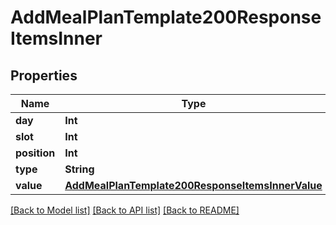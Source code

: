 # AddMealPlanTemplate200ResponseItemsInner

## Properties
Name | Type | Description | Notes
------------ | ------------- | ------------- | -------------
**day** | **Int** |  | 
**slot** | **Int** |  | 
**position** | **Int** |  | 
**type** | **String** |  | 
**value** | [**AddMealPlanTemplate200ResponseItemsInnerValue**](AddMealPlanTemplate200ResponseItemsInnerValue.md) |  | [optional] 

[[Back to Model list]](../README.md#documentation-for-models) [[Back to API list]](../README.md#documentation-for-api-endpoints) [[Back to README]](../README.md)


